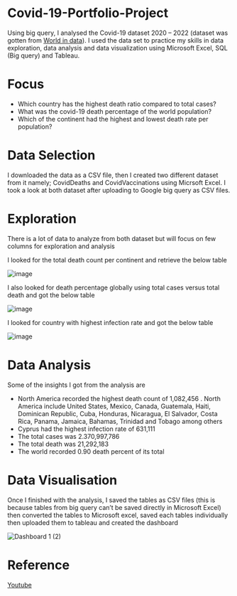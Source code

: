 # Covid-19-Portfolio-Project

Using big query, I analysed the Covid-19 dataset 2020 – 2022 (dataset was gotten from [World in data](https://ourworldindata.org/covid-deaths)). I used the data set to practice my skills in data exploration, data analysis and data visualization using Microsoft Excel, SQL (Big query) and Tableau.

# Focus

* Which country has the highest death ratio compared to total cases?
* What was the covid-19 death percentage of the world population?
* Which of the continent had the highest and lowest death rate per population?

# Data Selection

I downloaded the data as a CSV file, then I created two different dataset from it namely; CovidDeaths and CovidVaccinations using Micrsoft Excel. I took a look at both dataset after uploading to Google big query as CSV files. 

# Exploration

There is a lot of data to analyze from both dataset but will focus on few columns for exploration and analysis

I looked for the total death count per continent and retrieve the below table

 ![image](https://user-images.githubusercontent.com/109156374/230721472-249fab26-0efe-4e57-8483-06a2d4ccff2e.png)

I also looked for death percentage globally using total cases versus total death and got the below table

![image](https://user-images.githubusercontent.com/109156374/230721487-a665151b-5b54-4235-9ecd-aa7824c91621.png)
 
I looked for country with highest infection rate and got the below table

![image](https://user-images.githubusercontent.com/109156374/230721512-123d63d2-b481-474f-9042-9b3900feafab.png)
 
# Data Analysis

Some of the insights I got from the analysis are

* North America recorded the highest death count of 1,082,456 . North America include United States, Mexico, Canada, Guatemala, Haiti, Dominican Republic, Cuba, Honduras, Nicaragua, El Salvador, Costa Rica, Panama, Jamaica, Bahamas, Trinidad and Tobago among others
* Cyprus had the highest infection rate of 631,111 
* The total cases was 2.370,997,786 
* The total death was 21,292,183
* The world recorded 0.90 death percent of its total

# Data Visualisation

Once I finished with the analysis, I saved the tables as CSV files (this is because tables from big query can’t be saved directly in Microsoft Excel) then converted the tables to Microsoft excel, saved each tables individually then uploaded them to tableau and created the dashboard

![Dashboard 1 (2)](https://user-images.githubusercontent.com/109156374/230722208-7cd5c824-0bad-4797-9cd9-2a2cc341af59.png)


# Reference

[Youtube](https://youtu.be/qfyynHBFOsM)
